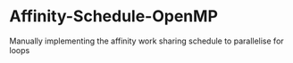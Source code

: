 # Affinity-Schedule-OpenMP
Manually implementing the affinity work sharing schedule to parallelise for loops
